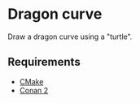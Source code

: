 # Dragon curve

Draw a dragon curve using a "turtle".

## Requirements

* [CMake](https://cmake.org/)
* [Conan 2](https://conan.io/downloads.html)